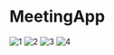 # MeetingApp
![1](https://user-images.githubusercontent.com/73683989/140945533-e3e3c82a-34be-43b2-ac9e-bf0ac8e7ea27.png)
![2](https://user-images.githubusercontent.com/73683989/140945630-111fd694-6a11-4d0e-b5a8-6ef328182f67.png)
![3](https://user-images.githubusercontent.com/73683989/140945756-82a030d2-4243-4d25-8d0f-d30a5db851f2.png)
![4](https://user-images.githubusercontent.com/73683989/140945784-b9797cdd-4979-4cc4-80fd-59729dea01a7.png)

